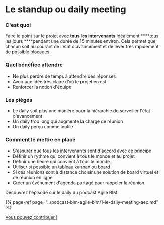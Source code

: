 # Le standup ou daily meeting

### C'est quoi

Faire le point sur le projet avec **tous les intervenants** idéalement ****tous les jours ****pendant une durée de 15 minutes environ. Cela permet que chacun soit au courant de l'état d'avancement et de lever très rapidement de possible blocages.  

### Quel bénéfice attendre 

* Ne plus perdre de temps à attendre des réponses
* Avoir une idée très claire d’où le projet en est 
*  Renforcer la notion d'équipe 

### Les pièges 

* Le daily soit plus une manière pour la hiérarchie de surveiller l'état d'avancement 
* Un daily trop long qui augmente la charge de réunion 
* Un daily perçu comme inutile 

### Comment le mettre en place 

* S'assurer que tous les intervenants sont d'accord avec ce principe 
* Définir un rythme qui convient à tous le monde et au projet 
* Définir une heure qui convient à tous le monde 
* Utiliser si possible un [tableau kanban ou board](tableau-kanban-board.md)
* Si ces réunions sont à distance choisir une solution de board virtuel et de réunion en ligne 
* Créer un événement d'agenda partagé pour rappeler la réunion 

Découvrez l'épisode sur le daily du podcast Agile BIM

{% page-ref page="../podcast-bim-agile-bim/1-le-daily-meeting-aec.md" %}

[Vous pouvez contribuer ! ](../communaute-agile-bim/contribuer.md)

